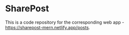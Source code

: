 # SharePost

This is a code repository for the corresponding web app - https://sharepost-mern.netlify.app/posts.

